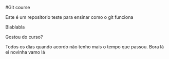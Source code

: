 #Git course

Este é um repositorio teste para ensinar como o git funciona

Blablabla

Gostou do curso?

Todos os dias quando acordo não tenho mais o tempo que passou.
Bora lá ei novinha vamo lá

